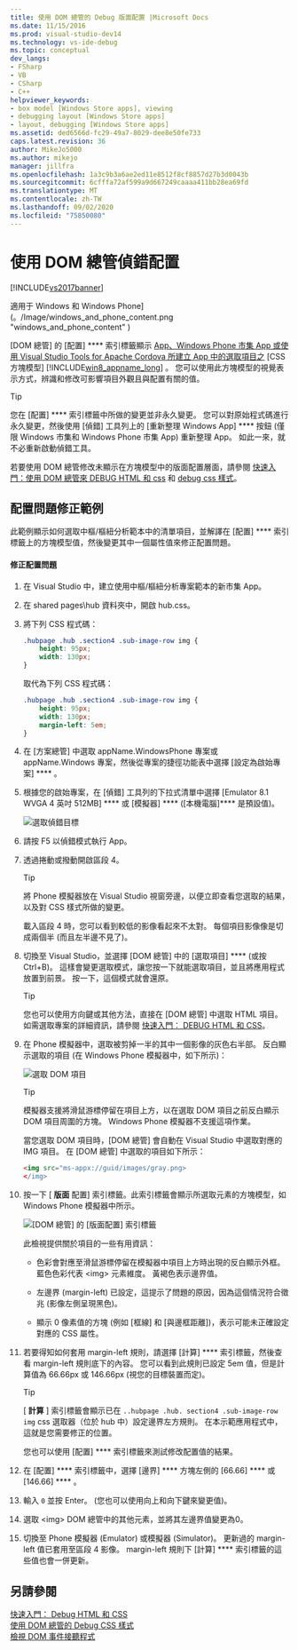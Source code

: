 ```yaml
---
title: 使用 DOM 總管的 Debug 版面配置 |Microsoft Docs
ms.date: 11/15/2016
ms.prod: visual-studio-dev14
ms.technology: vs-ide-debug
ms.topic: conceptual
dev_langs:
- FSharp
- VB
- CSharp
- C++
helpviewer_keywords:
- box model [Windows Store apps], viewing
- debugging layout [Windows Store apps]
- layout, debugging [Windows Store apps]
ms.assetid: ded6566d-fc29-49a7-8029-dee8e50fe733
caps.latest.revision: 36
author: MikeJo5000
ms.author: mikejo
manager: jillfra
ms.openlocfilehash: 1a3c9b3a6ae2ed11e8512f8cf8857d27b3d0043b
ms.sourcegitcommit: 6cfffa72af599a9d667249caaaa411bb28ea69fd
ms.translationtype: MT
ms.contentlocale: zh-TW
ms.lasthandoff: 09/02/2020
ms.locfileid: "75850080"
---
```

# <a name="debug-layout-using-dom-explorer"></a>使用 DOM 總管偵錯配置
[!INCLUDE[vs2017banner](../includes/vs2017banner.md)]

適用于 Windows 和 Windows Phone] (。/Image/windows_and_phone_content.png "windows_and_phone_content" )   
  
 [DOM 總管] 的 [配置] **** 索引標籤顯示 [App、Windows Phone 市集 App 或使用 Visual Studio Tools for Apache Cordova 所建立 App 中的選取項目之](https://www.w3.org/TR/CSS2/box.html) [CSS 方塊模型] [!INCLUDE[win8_appname_long](../includes/win8-appname-long-md.md)] 。 您可以使用此方塊模型的視覺表示方式，辨識和修改可影響項目外觀且與配置有關的值。  
  
> [!TIP]
> 您在 [配置] **** 索引標籤中所做的變更並非永久變更。 您可以對原始程式碼進行永久變更，然後使用 [偵錯] 工具列上的 [重新整理 Windows App] **** 按鈕 (僅限 Windows 市集和 Windows Phone 市集 App) 重新整理 App。 如此一來，就不必重新啟動偵錯工具。  
  
 若要使用 DOM 總管修改未顯示在方塊模型中的版面配置層面，請參閱 [快速入門：使用 DOM 總管來 DEBUG HTML 和 css](../debugger/quickstart-debug-html-and-css.md) 和 [debug css 樣式](../debugger/debug-css-styles-using-dom-explorer.md)。  
  
## <a name="example-of-fixing-a-layout-issue"></a>配置問題修正範例  
 此範例顯示如何選取中樞/樞紐分析範本中的清單項目，並解譯在 [配置] **** 索引標籤上的方塊模型值，然後變更其中一個屬性值來修正配置問題。  
  
#### <a name="to-fix-the-layout-issue"></a>修正配置問題  
  
1. 在 Visual Studio 中，建立使用中樞/樞紐分析專案範本的新市集 App。  
  
2. 在 shared pages\hub 資料夾中，開啟 hub.css。  
  
3. 將下列 CSS 程式碼：  
  
    ```css  
    .hubpage .hub .section4 .sub-image-row img {  
        height: 95px;  
        width: 130px;  
    }  
    ```  
  
     取代為下列 CSS 程式碼：  
  
    ```css  
    .hubpage .hub .section4 .sub-image-row img {  
        height: 95px;  
        width: 130px;  
        margin-left: 5em;  
    }  
    ```  
  
4. 在 [方案總管] 中選取 appName.WindowsPhone 專案或 appName.Windows 專案，然後從專案的捷徑功能表中選擇 [設定為啟始專案] **** 。  
  
5. 根據您的啟始專案，在 [偵錯] 工具列的下拉式清單中選擇 [Emulator 8.1 WVGA 4 英吋 512MB] **** 或 [模擬器] **** ([本機電腦]**** 是預設值)。  
  
     ![選取偵錯目標](../debugger/media/js-dom-debug-target-emu.png "JS_DOM_Debug_Target_Emu")  
  
6. 請按 F5 以偵錯模式執行 App。  
  
7. 透過捲動或撥動開啟區段 4。  
  
    > [!TIP]
    > 將 Phone 模擬器放在 Visual Studio 視窗旁邊，以便立即查看您選取的結果，以及對 CSS 樣式所做的變更。  
  
     載入區段 4 時，您可以看到較低的影像看起來不太對。 每個項目影像像是切成兩個半 (而且左半邊不見了)。  
  
8. 切換至 Visual Studio，並選擇 [DOM 總管] 中的 [選取項目] **** (或按 Ctrl+B)。 這樣會變更選取模式，讓您按一下就能選取項目，並且將應用程式放置到前景。 按一下，這個模式就會還原。  
  
    > [!TIP]
    > 您也可以使用方向鍵或其他方法，直接在 [DOM 總管] 中選取 HTML 項目。 如需選取專案的詳細資訊，請參閱 [快速入門： DEBUG HTML 和 CSS](../debugger/quickstart-debug-html-and-css.md)。  
  
9. 在 Phone 模擬器中，選取被剪掉一半的其中一個影像的灰色右半部。 反白顯示選取的項目 (在 Windows Phone 模擬器中，如下所示)：  
  
     ![選取 DOM 項目](../debugger/media/js-css-layout-select.png "JS_CSS_Layout_Select")  
  
    > [!TIP]
    > 模擬器支援將滑鼠游標停留在項目上方，以在選取 DOM 項目之前反白顯示 DOM 項目周圍的方塊。 Windows Phone 模擬器不支援這項作業。  
  
     當您選取 DOM 項目時，[DOM 總管] 會自動在 Visual Studio 中選取對應的 IMG 項目。 在 [DOM 總管] 中選取的項目如下所示：  
  
    ```html  
    <img src="ms-appx://guid/images/gray.png>   
    </img>  
    ```  
  
10. 按一下 [ **版面** 配置] 索引標籤。此索引標籤會顯示所選取元素的方塊模型，如 Windows Phone 模擬器中所示。  
  
     ![[DOM 總管] 的 [版面配置] 索引標籤](../debugger/media/js-css-layout.png "JS_CSS_Layout")  
  
     此檢視提供關於項目的一些有用資訊：  
  
    - 色彩會對應至滑鼠游標停留在模擬器中項目上方時出現的反白顯示外框。 藍色色彩代表 \<img> 元素維度。 黃褐色表示邊界值。  
  
    - 左邊界 (margin-left) 已設定，這提示了問題的原因，因為這個情況符合徵兆 (影像左側呈現黑色)。  
  
    - 顯示 0 像素值的方塊 (例如 [框線] 和 [與邊框距離])，表示可能未正確設定對應的 CSS 屬性。  
  
11. 若要得知如何套用 margin-left 規則，請選擇 [計算] **** 索引標籤，然後查看 margin-left 規則底下的內容。 您可以看到此規則已設定 5em 值，但是計算值為 66.66px 或 146.66px (視您的目標裝置而定)。  
  
    > [!TIP]
    > [ **計算** ] 索引標籤會顯示已在 `..hubpage .hub. section4 .sub-image-row img` css 選取器（位於 hub 中）設定邊界左方規則。 在本示範應用程式中，這就是您需要修正的位置。  
  
     您也可以使用 [配置] **** 索引標籤來測試修改配置值的結果。  
  
12. 在 [配置] **** 索引標籤中，選擇 [邊界] **** 方塊左側的 [66.66] **** 或 [146.66] **** 。  
  
13. 輸入 `0` 並按 Enter。 (您也可以使用向上和向下鍵來變更值)。  
  
14. 選取 \<img> DOM 總管中的其他元素，並將其左邊界值變更為0。  
  
15. 切換至 Phone 模擬器 (Emulator) 或模擬器 (Simulator)。 更新過的 margin-left 值已套用至區段 4 影像。 margin-left 規則下 [計算] **** 索引標籤的這些值也會一併更新。  
  
## <a name="see-also"></a>另請參閱  
 [快速入門： Debug HTML 和 CSS](../debugger/quickstart-debug-html-and-css.md)   
 [使用 DOM 總管的 Debug CSS 樣式](../debugger/debug-css-styles-using-dom-explorer.md)   
 [檢視 DOM 事件接聽程式](../debugger/view-dom-event-listeners.md)
